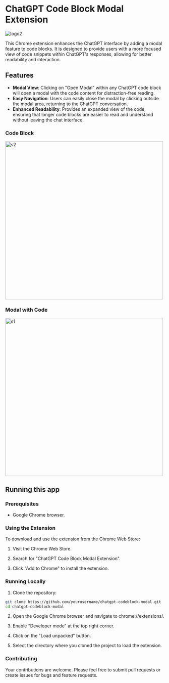 # ChatGPT Code Block Modal Extension

![logo2](https://github.com/osman144/chatgpt-code-modal-extension/assets/25594064/0ffa0009-ef78-45d0-9e50-852623e3ee79)


This Chrome extension enhances the ChatGPT interface by adding a modal feature to code blocks. It is designed to provide users with a more focused view of code snippets within ChatGPT's responses, allowing for better readability and interaction.

## Features

- **Modal View**: Clicking on "Open Modal" within any ChatGPT code block will open a modal with the code content for distraction-free reading.
- **Easy Navigation**: Users can easily close the modal by clicking outside the modal area, returning to the ChatGPT conversation.
- **Enhanced Readability**: Provides an expanded view of the code, ensuring that longer code blocks are easier to read and understand without leaving the chat interface.

### Code Block
<img width="500" alt="s2" src="https://github.com/osman144/chatgpt-code-modal-extension/assets/25594064/38818060-0fd7-4fa1-bda4-c4051d2d27cc">

### Modal with Code
<img width="500" alt="s1" src="https://github.com/osman144/chatgpt-code-modal-extension/assets/25594064/0bd2b069-6ca8-4517-a18f-cf4d2f73acf0">

## Running this app

### Prerequisites

- Google Chrome browser.

### Using the Extension
To download and use the extension from the Chrome Web Store:

1. Visit the Chrome Web Store.

2. Search for "ChatGPT Code Block Modal Extension".

3. Click "Add to Chrome" to install the extension.

### Running Locally

1. Clone the repository:

```bash
git clone https://github.com/yourusername/chatgpt-codeblock-modal.git
cd chatgpt-codeblock-modal
```

2. Open the Google Chrome browser and navigate to chrome://extensions/.

3. Enable "Developer mode" at the top right corner.

4. Click on the "Load unpacked" button.

5. Select the directory where you cloned the project to load the extension.


### Contributing
Your contributions are welcome. Please feel free to submit pull requests or create issues for bugs and feature requests.

